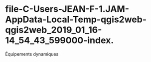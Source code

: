 # file-C-Users-JEAN-F-1.JAM-AppData-Local-Temp-qgis2web-qgis2web_2019_01_16-14_54_43_599000-index.
Équipements dynamiques
